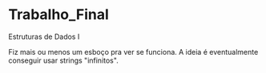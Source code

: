 # Trabalho_Final
Estruturas de Dados I

Fiz mais ou menos um esboço pra ver se funciona. A ideia é eventualmente conseguir usar strings "infinitos".
